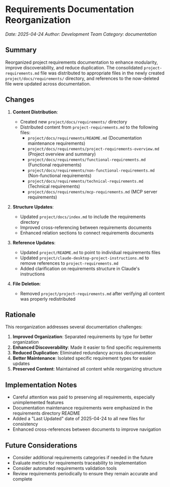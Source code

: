 # Requirements Documentation Reorganization

*Date: 2025-04-24*
*Author: Development Team*
*Category: documentation*

## Summary

Reorganized project requirements documentation to enhance modularity, improve discoverability, and reduce duplication. The consolidated `project-requirements.md` file was distributed to appropriate files in the newly created `project/docs/requirements/` directory, and references to the now-deleted file were updated across documentation.

## Changes

1. **Content Distribution**: 
   - Created new `project/docs/requirements/` directory
   - Distributed content from `project-requirements.md` to the following files:
     - `project/docs/requirements/README.md` (Documentation maintenance requirements)
     - `project/docs/requirements/project-requirements-overview.md` (Project overview and summary)
     - `project/docs/requirements/functional-requirements.md` (Functional requirements)
     - `project/docs/requirements/non-functional-requirements.md` (Non-functional requirements)
     - `project/docs/requirements/technical-requirements.md` (Technical requirements)
     - `project/docs/requirements/mcp-requirements.md` (MCP server requirements)

2. **Structure Updates**:
   - Updated `project/docs/index.md` to include the requirements directory
   - Improved cross-referencing between requirements documents
   - Enhanced relation sections to connect requirements documents

3. **Reference Updates**:
   - Updated `project/README.md` to point to individual requirements files
   - Updated `project/claude-desktop-project-instructions.md` to remove references to `project-requirements.md`
   - Added clarification on requirements structure in Claude's instructions

4. **File Deletion**:
   - Removed `project/project-requirements.md` after verifying all content was properly redistributed

## Rationale

This reorganization addresses several documentation challenges:

1. **Improved Organization**: Separated requirements by type for better organization
2. **Enhanced Discoverability**: Made it easier to find specific requirements
3. **Reduced Duplication**: Eliminated redundancy across documentation
4. **Better Maintenance**: Isolated specific requirement types for easier updates
5. **Preserved Content**: Maintained all content while reorganizing structure

## Implementation Notes

- Careful attention was paid to preserving all requirements, especially unimplemented features
- Documentation maintenance requirements were emphasized in the requirements directory README
- Added a "Last Updated" date of 2025-04-24 to all new files for consistency
- Enhanced cross-references between documents to improve navigation

## Future Considerations

- Consider additional requirements categories if needed in the future
- Evaluate metrics for requirements traceability to implementation
- Consider automated requirements validation tools
- Review requirements periodically to ensure they remain accurate and complete 